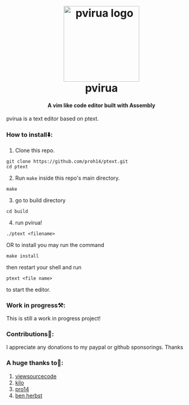 <h1 align="center">
  <br>
  <img src="https://proh14.net/images/avatar2.jpg" alt="pvirua logo" width="200">
  <br>
  pvirua
  <br>
</h1>
<h4 align="center">A vim like code editor built with Assembly </h4>

pvirua is a text editor based on ptext.

### How to install⬇️:
1. Clone this repo.
```shell
git clone https://github.com/proh14/ptext.git
cd ptext
```
2. Run `make` inside this repo's main directory.
```shell
make
```

3. go to build directory
```shell
cd build
```
4. run pvirua!
```shell
./ptext <filename>
```

OR to install you may run the command
```shell
make install
```
then restart your shell and run
```shell
ptext <file name>
``` 
to start the editor.

### Work in progress⚒️:
This is still a work in progress project!

### Contributions💖:
I appreciate any donations to my paypal or github sponsorings. Thanks

### A huge thanks to🙏:
1. [viewsourcecode](https://viewsourcecode.org)
2. [kilo](https://github.com/antirez/kilo)
3. [pro14](https://proh14.net/)
4. [ben herbst](https://www.benherbst.net/)
